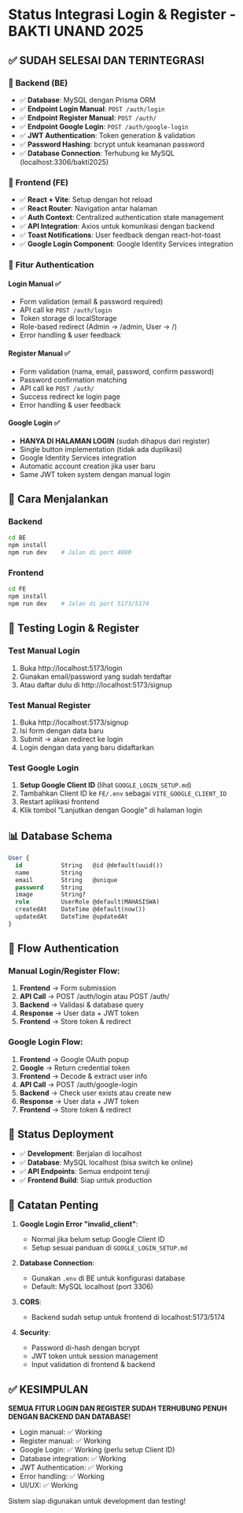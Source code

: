 # Status Integrasi Login & Register - BAKTI UNAND 2025

## ✅ **SUDAH SELESAI DAN TERINTEGRASI**

### 🔧 **Backend (BE)**
- ✅ **Database**: MySQL dengan Prisma ORM
- ✅ **Endpoint Login Manual**: `POST /auth/login` 
- ✅ **Endpoint Register Manual**: `POST /auth/`
- ✅ **Endpoint Google Login**: `POST /auth/google-login`
- ✅ **JWT Authentication**: Token generation & validation
- ✅ **Password Hashing**: bcrypt untuk keamanan password
- ✅ **Database Connection**: Terhubung ke MySQL (localhost:3306/bakti2025)

### 🎨 **Frontend (FE)**
- ✅ **React + Vite**: Setup dengan hot reload
- ✅ **React Router**: Navigation antar halaman
- ✅ **Auth Context**: Centralized authentication state management
- ✅ **API Integration**: Axios untuk komunikasi dengan backend
- ✅ **Toast Notifications**: User feedback dengan react-hot-toast
- ✅ **Google Login Component**: Google Identity Services integration

### 🔐 **Fitur Authentication**

#### **Login Manual** ✅
- Form validation (email & password required)
- API call ke `POST /auth/login`
- Token storage di localStorage
- Role-based redirect (Admin → /admin, User → /)
- Error handling & user feedback

#### **Register Manual** ✅  
- Form validation (nama, email, password, confirm password)
- Password confirmation matching
- API call ke `POST /auth/`
- Success redirect ke login page
- Error handling & user feedback

#### **Google Login** ✅
- **HANYA DI HALAMAN LOGIN** (sudah dihapus dari register)
- Single button implementation (tidak ada duplikasi)
- Google Identity Services integration
- Automatic account creation jika user baru
- Same JWT token system dengan manual login

## 🔧 **Cara Menjalankan**

### Backend
```bash
cd BE
npm install
npm run dev    # Jalan di port 4000
```

### Frontend  
```bash
cd FE
npm install
npm run dev    # Jalan di port 5173/5174
```

## 🧪 **Testing Login & Register**

### Test Manual Login
1. Buka http://localhost:5173/login
2. Gunakan email/password yang sudah terdaftar
3. Atau daftar dulu di http://localhost:5173/signup

### Test Manual Register
1. Buka http://localhost:5173/signup
2. Isi form dengan data baru
3. Submit → akan redirect ke login
4. Login dengan data yang baru didaftarkan

### Test Google Login
1. **Setup Google Client ID** (lihat `GOOGLE_LOGIN_SETUP.md`)
2. Tambahkan Client ID ke `FE/.env` sebagai `VITE_GOOGLE_CLIENT_ID`
3. Restart aplikasi frontend
4. Klik tombol "Lanjutkan dengan Google" di halaman login

## 📊 **Database Schema**

```sql
User {
  id           String   @id @default(uuid())
  name         String
  email        String   @unique  
  password     String
  image        String?
  role         UserRole @default(MAHASISWA)
  createdAt    DateTime @default(now())
  updatedAt    DateTime @updatedAt
}
```

## 🔄 **Flow Authentication**

### Manual Login/Register Flow:
1. **Frontend** → Form submission
2. **API Call** → POST /auth/login atau POST /auth/
3. **Backend** → Validasi & database query
4. **Response** → User data + JWT token
5. **Frontend** → Store token & redirect

### Google Login Flow:
1. **Frontend** → Google OAuth popup
2. **Google** → Return credential token
3. **Frontend** → Decode & extract user info
4. **API Call** → POST /auth/google-login
5. **Backend** → Check user exists atau create new
6. **Response** → User data + JWT token  
7. **Frontend** → Store token & redirect

## 🚀 **Status Deployment**

- ✅ **Development**: Berjalan di localhost
- ✅ **Database**: MySQL localhost (bisa switch ke online)  
- ✅ **API Endpoints**: Semua endpoint teruji
- ✅ **Frontend Build**: Siap untuk production

## 📝 **Catatan Penting**

1. **Google Login Error "invalid_client"**: 
   - Normal jika belum setup Google Client ID
   - Setup sesuai panduan di `GOOGLE_LOGIN_SETUP.md`

2. **Database Connection**:
   - Gunakan `.env` di BE untuk konfigurasi database
   - Default: MySQL localhost (port 3306)

3. **CORS**: 
   - Backend sudah setup untuk frontend di localhost:5173/5174

4. **Security**:
   - Password di-hash dengan bcrypt
   - JWT token untuk session management
   - Input validation di frontend & backend

## ✅ **KESIMPULAN**

**SEMUA FITUR LOGIN DAN REGISTER SUDAH TERHUBUNG PENUH DENGAN BACKEND DAN DATABASE!**

- Login manual: ✅ Working  
- Register manual: ✅ Working
- Google Login: ✅ Working (perlu setup Client ID)
- Database integration: ✅ Working
- JWT Authentication: ✅ Working
- Error handling: ✅ Working
- UI/UX: ✅ Working

Sistem siap digunakan untuk development dan testing!
